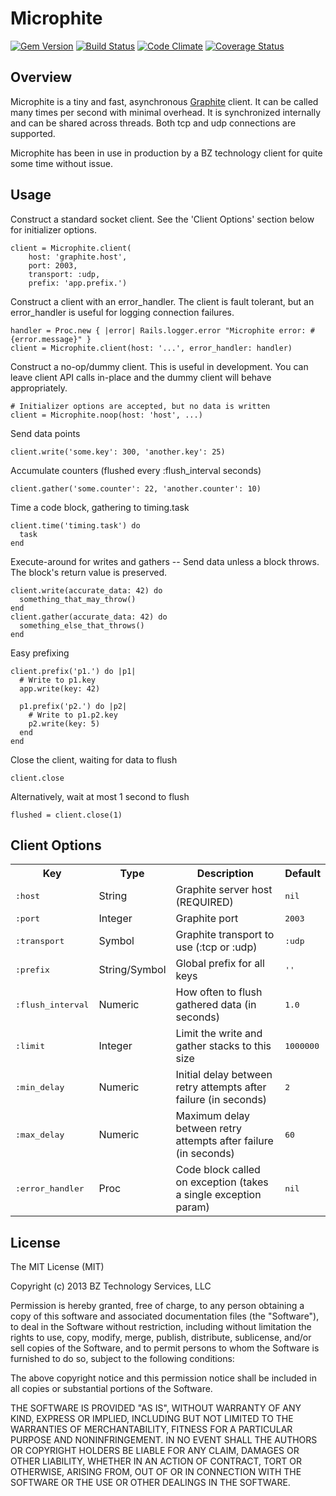 Microphite
==========
[![Gem Version](https://badge.fury.io/rb/microphite.png)](http://rubygems.org/gems/microphite)
[![Build Status](https://travis-ci.org/bz-technology/microphite.png?branch=master)](https://travis-ci.org/bz-technology/microphite)
[![Code Climate](https://codeclimate.com/github/bz-technology/microphite.png)](https://codeclimate.com/github/bz-technology/microphite)
[![Coverage Status](https://coveralls.io/repos/bz-technology/microphite/badge.png)](https://coveralls.io/r/bz-technology/microphite)


Overview
--------

Microphite is a tiny and fast, asynchronous [Graphite](http://graphite.readthedocs.org/en/latest/overview.html) client.  It can be called
many times per second with minimal overhead.  It is synchronized internally and
can be shared across threads.  Both tcp and udp connections are supported.

Microphite has been in use in production by a BZ technology client for quite some time without issue.


Usage
-----

Construct a standard socket client.  See the 'Client Options' section below
for initializer options.

    client = Microphite.client(
        host: 'graphite.host',
        port: 2003,
        transport: :udp,
        prefix: 'app.prefix.')

Construct a client with an error_handler.  The client is fault tolerant, but
an error_handler is useful for logging connection failures.

    handler = Proc.new { |error| Rails.logger.error "Microphite error: #{error.message}" }
    client = Microphite.client(host: '...', error_handler: handler)

Construct a no-op/dummy client.  This is useful in development.  You can leave client API
calls in-place and the dummy client will behave appropriately.

    # Initializer options are accepted, but no data is written
    client = Microphite.noop(host: 'host', ...)

Send data points

    client.write('some.key': 300, 'another.key': 25)

Accumulate counters (flushed every :flush_interval seconds)

    client.gather('some.counter': 22, 'another.counter': 10)

Time a code block, gathering to timing.task

    client.time('timing.task') do
      task
    end

Execute-around for writes and gathers -- Send data unless a block throws.  The block's return value is preserved.

    client.write(accurate_data: 42) do
      something_that_may_throw()
    end
    client.gather(accurate_data: 42) do
      something_else_that_throws()
    end

Easy prefixing

    client.prefix('p1.') do |p1|
      # Write to p1.key
      app.write(key: 42)

      p1.prefix('p2.') do |p2|
        # Write to p1.p2.key
        p2.write(key: 5)
      end
    end

Close the client, waiting for data to flush

    client.close

Alternatively, wait at most 1 second to flush

    flushed = client.close(1)


Client Options
--------------

<table>
  <tr>
    <th>Key</th>
    <th>Type</th>
    <th>Description</th>
    <th>Default</th>
  </tr>
  <tr>
    <td><tt>:host</tt></td>
    <td>String</td>
    <td>Graphite server host (REQUIRED)</td>
    <td><tt>nil</tt></td>
  </tr>
  <tr>
    <td><tt>:port</tt></td>
    <td>Integer</td>
    <td>Graphite port</td>
    <td><tt>2003</tt></td>
  </tr>
  <tr>
    <td><tt>:transport</tt></td>
    <td>Symbol</td>
    <td>Graphite transport to use (:tcp or :udp)</td>
    <td><tt>:udp</tt></td>
  </tr>
  <tr>
    <td><tt>:prefix</tt></td>
    <td>String/Symbol</td>
    <td>Global prefix for all keys</td>
    <td><tt>''</tt></td>
  </tr>
  <tr>
    <td><tt>:flush_interval</tt></td>
    <td>Numeric</td>
    <td>How often to flush gathered data (in seconds)</td>
    <td><tt>1.0</tt></td>
  </tr>
  <tr>
    <td><tt>:limit</tt></td>
    <td>Integer</td>
    <td>Limit the write and gather stacks to this size</td>
    <td><tt>1000000</tt></td>
  </tr>
  <tr>
    <td><tt>:min_delay</tt></td>
    <td>Numeric</td>
    <td>Initial delay between retry attempts after failure (in seconds)</td>
    <td><tt>2</tt></td>
  </tr>
  <tr>
    <td><tt>:max_delay</tt></td>
    <td>Numeric</td>
    <td>Maximum delay between retry attempts after failure (in seconds)</td>
    <td><tt>60</tt></td>
  </tr>
  <tr>
    <td><tt>:error_handler</tt></td>
    <td>Proc</td>
    <td>Code block called on exception (takes a single exception param)</td>
    <td><tt>nil</tt></td>
  </tr>
</table>


License
-------

The MIT License (MIT)

Copyright (c) 2013 BZ Technology Services, LLC

Permission is hereby granted, free of charge, to any person obtaining a copy
of this software and associated documentation files (the "Software"), to deal
in the Software without restriction, including without limitation the rights
to use, copy, modify, merge, publish, distribute, sublicense, and/or sell
copies of the Software, and to permit persons to whom the Software is
furnished to do so, subject to the following conditions:

The above copyright notice and this permission notice shall be included in
all copies or substantial portions of the Software.

THE SOFTWARE IS PROVIDED "AS IS", WITHOUT WARRANTY OF ANY KIND, EXPRESS OR
IMPLIED, INCLUDING BUT NOT LIMITED TO THE WARRANTIES OF MERCHANTABILITY,
FITNESS FOR A PARTICULAR PURPOSE AND NONINFRINGEMENT. IN NO EVENT SHALL THE
AUTHORS OR COPYRIGHT HOLDERS BE LIABLE FOR ANY CLAIM, DAMAGES OR OTHER
LIABILITY, WHETHER IN AN ACTION OF CONTRACT, TORT OR OTHERWISE, ARISING FROM,
OUT OF OR IN CONNECTION WITH THE SOFTWARE OR THE USE OR OTHER DEALINGS IN
THE SOFTWARE.
